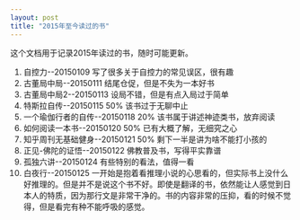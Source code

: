 ```yaml
---
layout: post
title: "2015年至今读过的书"
---
```


这个文档用于记录2015年读过的书，随时可能更新。

1. 自控力--20150109   写了很多关于自控力的常见误区，很有趣
2. 古董局中局--20150111  结尾仓促，但是不失为一本好书
3. 古董局中局2--20150113  设局不错，但是有点入局过于简单
4. 特斯拉自传--20150115  50%  该书过于无聊中止
5. 一个瑜伽行者的自传--20150118 20% 该书属于讲述神迹类书，放弃阅读
6. 如何阅读一本书--20150120 50% 已有大概了解，无细究之心
7. 知乎周刊无基础健身--20150121 50% 剩下一半是讲为啥不能打小孩的
8. 正见-佛陀的证悟--20150122  佛教普及书，写得平实靠谱
9. 孤独六讲--20150124  有些特别的看法，值得一看
10. 白夜行--20150125 一开始是抱着看推理小说的心思看的，但实际书上没什么好推理的。但是并不是说这个书不好。即使是翻译的书，依然能让人感觉到日本人的特质，因为那行文是非常干净的。书的内容非常的压抑，看的时候不觉得，但是看完有种不能呼吸的感觉。

